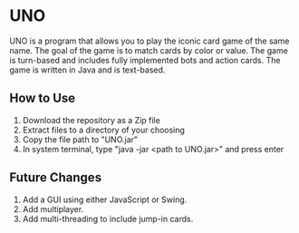 # UNO
UNO is a program that allows you to play the iconic card game of the same name. The goal of the game is to match cards by color or value. The game is turn-based and includes fully implemented bots and action cards. The game is written in Java and is text-based.

## How to Use
1. Download the repository as a Zip file
2. Extract files to a directory of your choosing
3. Copy the file path to "UNO.jar"
4. In system terminal, type "java -jar \<path to UNO.jar\>" and press enter

## Future Changes
1. Add a GUI using either JavaScript or Swing.
2. Add multiplayer.
3. Add multi-threading to include jump-in cards.
